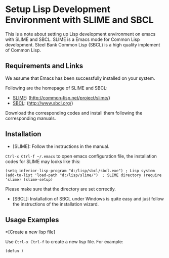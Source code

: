 Setup Lisp Development Environment with SLIME and SBCL
=======================================================

This is a note about setting up Lisp development environment on emacs with SLIME and SBCL. SLIME is a Emacs mode for Common Lisp development. Steel Bank Common Lisp (SBCL) is a high quality implement of Common Lisp.

Requirements and Links
-----------------------

We assume that Emacs has been successfully installed on your system.

Following are the homepage of SLIME and SBCL:

* [SLIME](http://common-lisp.net/project/slime/): (http://common-lisp.net/project/slime/)
* [SBCL](http://www.sbcl.org/): (http://www.sbcl.org/)

Download the corresponding codes and install them following the corresponding manuals.

Installation
-----------------------

* [SLIME]: Follow the instructions in the manual.

`Ctrl-x Ctrl-f ~/.emacs` to open emacs configuration file, the installation codes for SLIME may looks like this:

`(setq inferior-lisp-program "d:/lisp/sbcl/sbcl.exe") ; Lisp system
(add-to-list 'load-path "d:/lisp/slime/")  ; SLIME directory
(require 'slime)
(slime-setup)`

Please make sure that the directory are set correctly.

* [SBCL]: Installation of SBCL under Windows is quite easy and just follow the instructions of the installation wizard.

Usage Examples
-----------------------

*[Create a new lisp file]

Use `Ctrl-x Ctrl-f` to create a new lisp file. For example:

`(defun )` 